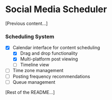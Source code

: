 # Social Media Scheduler

[Previous content...]

### Scheduling System
- [x] Calendar interface for content scheduling
  - [x] Drag and drop functionality
  - [x] Multi-platform post viewing
  - [ ] Timeline view
- [ ] Time zone management
- [ ] Posting frequency recommendations
- [ ] Queue management

[Rest of the README...]